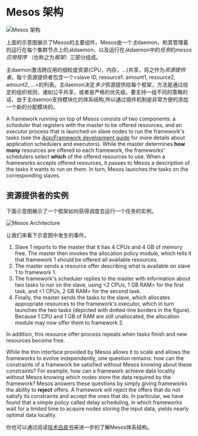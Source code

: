 
# Mesos 架构

![Mesos 架构](http://mesos.apache.org/assets/img/documentation/architecture3.jpg)

上面的示意图展示了Mesos的主要组件。Mesos由一个*主*daemon，和其管理着的运行在每个集群节点上的*从*daemon，以及运行在*从*daemon中的*任务*的*mesos应用程序* （也称之为*框架*）三部分组成。

主daemon激活跨应用的细粒度资源(CPU，内存，...)共享，将之作为*资源提供者*。每个资源提供者包含一个<slave ID, resource1: amount1, resource2, amount2, ...>的列表。主daemon决定*多少*资源提供给每个框架，方法是通过给定的组织规则，诸如公平共享，或者是严格的优先级。要支持一组不同的策略的话，由于主daemon支持模块化的体系结构,所以通过插件机制是非常方便的添加一个新的分配模块的。


A framework running on top of Mesos consists of two components: a *scheduler* that registers with the master to be offered resources, and an *executor* process that is launched on slave nodes to run the framework's tasks (see the [App/Framework development guide](app-framework-development-guide.md) for more details about application schedulers and executors). While the master determines **how many** resources are offered to each framework, the frameworks' schedulers select **which** of the offered resources to use. When a frameworks accepts offered resources, it passes to Mesos a description of the tasks it wants to run on them. In turn, Mesos launches the tasks on the corresponding slaves.

## 资源提供者的实例

下面示意图展示了一个框架如何获得调度去运行一个任务的实例。

![Mesos Architecture](http://mesos.apache.org/assets/img/documentation/architecture-example.jpg)

让我们来看下示意图中发生的事件。

1. Slave 1 reports to the master that it has 4 CPUs and 4 GB of memory free. The master then invokes the allocation policy module, which tells it that framework 1 should be offered all available resources.
1. The master sends a resource offer describing what is available on slave 1 to framework 1.
1. The framework's scheduler replies to the master with information about two tasks to run on the slave, using <2 CPUs, 1 GB RAM> for the first task, and <1 CPUs, 2 GB RAM> for the second task.
1. Finally, the master sends the tasks to the slave, which allocates appropriate resources to the framework's executor, which in turn launches the two tasks (depicted with dotted-line borders in the figure). Because 1 CPU and 1 GB of RAM are still unallocated, the allocation module may now offer them to framework 2.

In addition, this resource offer process repeats when tasks finish and new resources become free.

While the thin interface provided by Mesos allows it to scale and allows the frameworks to evolve independently, one question remains: how can the constraints of a framework be satisfied without Mesos knowing about these constraints? For example, how can a framework achieve data locality without Mesos knowing which nodes store the data required by the framework? Mesos answers these questions by simply giving frameworks the ability to **reject** offers. A framework will reject the offers that do not satisfy its constraints and accept the ones that do.  In particular, we have found that a simple policy called delay scheduling, in which frameworks wait for a limited time to acquire nodes storing the input data, yields nearly optimal data locality.

你也可以通过阅读[技术白皮书](http://mesos.berkeley.edu/mesos_tech_report.pdf)来进一步的了解Mesos体系结构。
